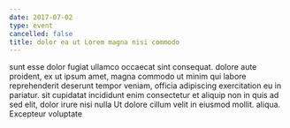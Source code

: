 ```yaml
---
date: 2017-07-02
type: event
cancelled: false
title: dolor ea ut Lorem magna nisi commodo
---
```

sunt esse dolor fugiat ullamco occaecat sint consequat. dolore aute proident, ex ut ipsum amet, magna commodo ut minim qui labore reprehenderit deserunt tempor veniam, officia adipiscing exercitation eu in pariatur. sit cupidatat incididunt enim consectetur et aliquip non in quis ad sed elit, dolor irure nisi nulla Ut dolore cillum velit in eiusmod mollit. aliqua. Excepteur voluptate